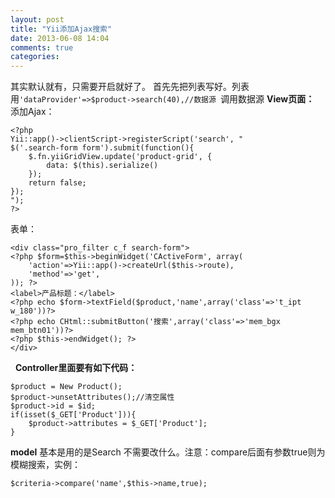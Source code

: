```yaml
---
layout: post
title: "Yii添加Ajax搜索"
date: 2013-06-08 14:04
comments: true
categories: 
---
```


其实默认就有，只需要开启就好了。 首先先把列表写好。列表用`'dataProvider'=>$product->search(40),//数据源 `调用数据源 **View页面：** 添加Ajax： 
    
    
    <?php
    Yii::app()->clientScript->registerScript('search', "
    $('.search-form form').submit(function(){
    	$.fn.yiiGridView.update('product-grid', {
    		data: $(this).serialize()
    	});
    	return false;
    });
    ");
    ?>

表单： 
    
    
    <div class="pro_filter c_f search-form">
    <?php $form=$this->beginWidget('CActiveForm', array(
    	'action'=>Yii::app()->createUrl($this->route),
    	'method'=>'get',
    )); ?>
    <label>产品标题：</label>
    <?php echo $form->textField($product,'name',array('class'=>'t_ipt w_180'))?>
    <?php echo CHtml::submitButton('搜索',array('class'=>'mem_bgx mem_btn01'))?>
    <?php $this->endWidget(); ?>
    </div>

  **Controller里面要有如下代码：**
    
    
    $product = New Product();
    $product->unsetAttributes();//清空属性
    $product->id = $id;
    if(isset($_GET['Product'])){
    	$product->attributes = $_GET['Product'];
    }

**model** 基本是用的是Search 不需要改什么。注意：compare后面有参数true则为模糊搜索，实例： 
    
    
    $criteria->compare('name',$this->name,true);